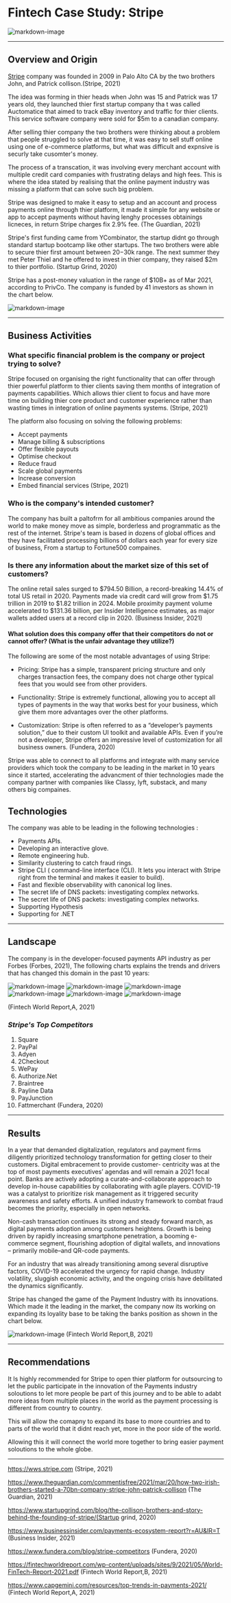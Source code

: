 # Fintech Case Study: Stripe 


![markdown-image](stripe_logo.png)

-----------------------------


## **Overview and Origin**
[Stripe](https://www.stripe.com) company was founded in 2009 in Palo Alto CA by the two brothers John, and Patrick collison.(Stripe, 2021)

The idea was forming in thier heads when John was 15 and Patrick was 17 years old, they launched thier first startup company tha t was called Auctomatice that aimed to track eBay inventory and traffic for thier clients. This service software company were sold for $5m to a canadian company.

After selling thier company the two brothers were thinking about a problem that people struggled to solve at that time, it was easy to sell stuff online using one of e-commerce platforms, but what was difficult and expnsive is securly take cusomter's money.

The process of a transcation, it was involving every merchant account with multiple credit card companies with frustrating delays and high fees. This is where the idea stated by realising that the online payment industry was missing a platform that can solve such big problem.

Stripe was designed to make it easy to setup and an account and process payments online through thier platform, it made it simple for any website or app to accept payments without having lenghy processes obtainings licneces, in return Stripe charges fix 2.9% fee. (The Guardian, 2021) 

Stripe's first funding came from YCombinator, the startup didnt go through standard startup bootcamp like other startups. The two brothers were able to secure thier first amount between $20-$30k range. The next summer they met Peter Thiel and he offered to invest in thier company, they raised $2m to thier portfolio. (Startup Grind, 2020)

Stripe has a post-money valuation in the range of $10B+ as of Mar 2021, according to PrivCo. The company is funded by 41 investors as shown in the chart below.

![markdown-image](funding.png)

--------------

## **Business Activities**
### What specific financial problem is the company or project trying to solve?

Stripe focused on organising the right functionality that can offer  through thier powerful platform to thier clients saving them months of integration of payments capabilities. Which allows thier client to focus and have more time on building thier core product and customer experience rather than wasting times in integration of online payments systems. (Stripe, 2021)

The platform also focusing on solving the following problems:

- Accept payments
- Manage billing & subscriptions
- Offer flexible payouts
- Optimise checkout
- Reduce fraud
- Scale global payments
- Increase conversion
- Embed financial services (Stripe, 2021)

### **Who is the company's intended customer?** 

The company has built a paltofrm for all ambitious companies around the world to make money move as simple, borderless and programmatic as the rest of the internet. Stripe's team is based in dozens of global offices and they have facilitated processing billions of dollars each year for every size of business, From a startup to Fortune500 compaines.

### **Is there any information about the market size of this set of customers?**

The online retail sales surged to $794.50 Billion, a record-breaking 14.4% of total US retail in 2020. Payments made via credit card will grow from $1.75 trillion in 2019 to $1.82 trillion in 2024. Mobile proximity payment volume accelerated to $131.36 billion, per Insider Intelligence estimates, as major wallets added users at a record clip in 2020. (Business Insider, 2021)

#### **What solution does this company offer that their competitors do not or cannot offer? (What is the unfair advantage they utilize?)**

The following are some of the most notable advantages of using Stripe:

- Pricing: Stripe has a simple, transparent pricing structure and only charges transaction fees, the company does not charge other typical fees that you would see from other providers.
- Functionality: Stripe is extremely functional, allowing you to accept all types of payments in the way that works best for your business, which give them more advantages over the other platforms.

- Customization: Stripe is often referred to as a “developer’s payments solution,” due to their custom UI toolkit and available APIs. Even if you’re not a developer, Stripe offers an impressive level of customization for all business owners. (Fundera, 2020)

Stripe was able to connect to all platforms and integrate with many service providers which took the company to be leading in the market in 10 years since it started, accelerating the advancment of thier technologies made the company partner with companies like Classy, lyft, substack, and many others big compaines. 

## **Technologies** 

The company was able to be leading in the following technologies : 

- Payments APIs.
- Developing an interactive glove.
- Remote engineering hub.
- Similarity clustering to catch fraud rings.
- Stripe CLI ( command-line interface (CLI). It lets you interact with Stripe right from the terminal and makes it easier to build).
- Fast and flexible observability with canonical log lines.
- The secret life of DNS packets: investigating complex networks.
- The secret life of DNS packets: investigating complex networks.
- Supporting Hypothesis
- Supporting for .NET


----------------


## **Landscape**

The company is in the developer-focused payments API industry as per Forbes (Forbes, 2021), The following charts explains the trends and drivers that has changed this domain in the past 10 years: 



![markdown-image](1.png)
![markdown-image](2.png)
![markdown-image](3.png)
![markdown-image](4.png)
![markdown-image](5.png)
![markdown-image](6.png)

(Fintech World Report,A, 2021)

### ***Stripe's Top Competitors***

1.	Square  
2.	PayPal 
3.	Adyen  
4.	2Checkout  
5.	WePay  
6.	Authorize.Net 
7.	Braintree  
8.	Payline Data  
9.	PayJunction  
10.	Fattmerchant  (Fundera, 2020)
-----------------
## **Results**

In a year that demanded digitalization, regulators and payment firms diligently prioritized technology transformation for getting closer to their customers. Digital embracement to provide customer- centricity was at the top of most payments executives’ agendas and will remain a 2021 focal point. Banks are actively adopting a curate-and-collaborate approach to develop in-house capabilities by collaborating with agile players. COVID-19 was a catalyst to prioritize risk management as it triggered security awareness and safety efforts. A unified industry framework to combat fraud becomes the priority, especially in open networks.

Non-cash transaction continues its strong and steady forward march, as digital payments adoption among customers heightens. Growth is being driven by rapidly increasing smartphone penetration, a booming e-commerce segment, flourishing adoption of digital wallets, and innovations – primarily mobile–and QR-code payments.

For an industry that was already transitioning among several disruptive factors, COVID-19 accelerated the urgency for rapid change. Industry volatility, sluggish economic activity, and the ongoing crisis have debilitated the dynamics significantly.

Stripe has changed the game of the Payment Industry with its innovations. Which made it the leading in the market, the company now its working on expanding its loyality base to be taking the banks position as shown in the chart below.


![markdown-image](loyal.png)
(Fintech World Report,B, 2021)

--------

## **Recommendations**

It Is highly recommended for Stripe to open thier platform for outsourcing to let the public participate in the innovation of the Payments industry soloutions to let more people be part of this journey and to be able to adabt more ideas from multiple places in the world as the payment processing is different from country to country.

This will allow the comapny to expand its base to more countries and to parts of the world that it didnt reach yet, more in the poor side of the world. 

Allowing this it will connect the world more together to bring easier payment soloutions to the whole globe.




-----------------------------

https://wws.stripe.com (Stripe, 2021)

https://www.theguardian.com/commentisfree/2021/mar/20/how-two-irish-brothers-started-a-70bn-company-stripe-john-patrick-collison (The Guardian, 2021)

https://www.startupgrind.com/blog/the-collison-brothers-and-story-behind-the-founding-of-stripe/(Startup grind, 2020)

https://www.businessinsider.com/payments-ecosystem-report?r=AU&IR=T (Business Insider, 2021)

https://www.fundera.com/blog/stripe-competitors (Fundera, 2020)

https://fintechworldreport.com/wp-content/uploads/sites/9/2021/05/World-FinTech-Report-2021.pdf (Fintech World Report,B, 2021)

https://www.capgemini.com/resources/top-trends-in-payments-2021/ (Fintech World Report,A, 2021)